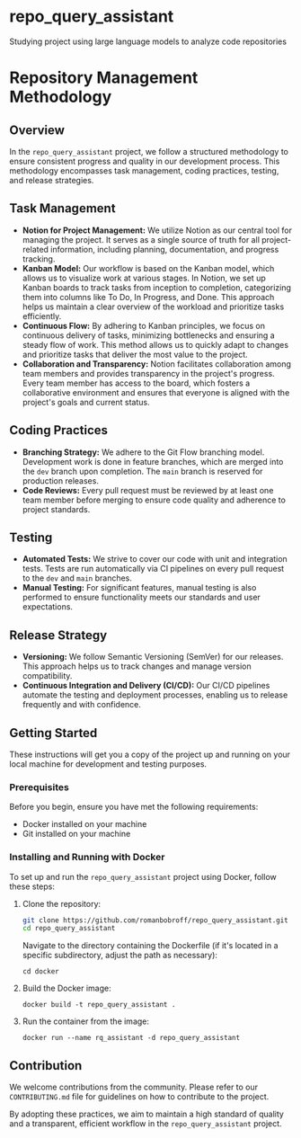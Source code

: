 # repo_query_assistant
Studying project using large language models to analyze code repositories

# Repository Management Methodology

## Overview

In the `repo_query_assistant` project, we follow a structured methodology to ensure consistent progress and quality in our development process. This methodology encompasses task management, coding practices, testing, and release strategies.

## Task Management

- **Notion for Project Management:** We utilize Notion as our central tool for managing the project. It serves as a single source of truth for all project-related information, including planning, documentation, and progress tracking.
- **Kanban Model:** Our workflow is based on the Kanban model, which allows us to visualize work at various stages. In Notion, we set up Kanban boards to track tasks from inception to completion, categorizing them into columns like To Do, In Progress, and Done. This approach helps us maintain a clear overview of the workload and prioritize tasks efficiently.
- **Continuous Flow:** By adhering to Kanban principles, we focus on continuous delivery of tasks, minimizing bottlenecks and ensuring a steady flow of work. This method allows us to quickly adapt to changes and prioritize tasks that deliver the most value to the project.
- **Collaboration and Transparency:** Notion facilitates collaboration among team members and provides transparency in the project's progress. Every team member has access to the board, which fosters a collaborative environment and ensures that everyone is aligned with the project's goals and current status.

## Coding Practices

- **Branching Strategy:** We adhere to the Git Flow branching model. Development work is done in feature branches, which are merged into the `dev` branch upon completion. The `main` branch is reserved for production releases.
- **Code Reviews:** Every pull request must be reviewed by at least one team member before merging to ensure code quality and adherence to project standards.

## Testing

- **Automated Tests:** We strive to cover our code with unit and integration tests. Tests are run automatically via CI pipelines on every pull request to the `dev` and `main` branches.
- **Manual Testing:** For significant features, manual testing is also performed to ensure functionality meets our standards and user expectations.

## Release Strategy

- **Versioning:** We follow Semantic Versioning (SemVer) for our releases. This approach helps us to track changes and manage version compatibility.
- **Continuous Integration and Delivery (CI/CD):** Our CI/CD pipelines automate the testing and deployment processes, enabling us to release frequently and with confidence.

## Getting Started

These instructions will get you a copy of the project up and running on your local machine for development and testing purposes.

### Prerequisites

Before you begin, ensure you have met the following requirements:
- Docker installed on your machine
- Git installed on your machine

### Installing and Running with Docker

To set up and run the `repo_query_assistant` project using Docker, follow these steps:

1. Clone the repository:
   ```bash
   git clone https://github.com/romanbobroff/repo_query_assistant.git
   cd repo_query_assistant
   ```
   Navigate to the directory containing the Dockerfile (if it's located in a specific subdirectory, adjust the path as necessary):
    ```
   cd docker
   ```
2. Build the Docker image:
   ```
   docker build -t repo_query_assistant .
   ```
3. Run the container from the image:
   ```
   docker run --name rq_assistant -d repo_query_assistant
    ```

## Contribution

We welcome contributions from the community. Please refer to our `CONTRIBUTING.md` file for guidelines on how to contribute to the project.

By adopting these practices, we aim to maintain a high standard of quality and a transparent, efficient workflow in the `repo_query_assistant` project.
